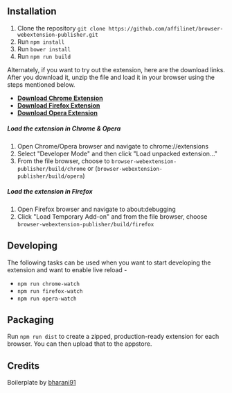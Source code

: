 ## Installation
1. Clone the repository `git clone https://github.com/affilinet/browser-webextension-publisher.git`
2. Run `npm install`
3. Run `bower install`
4. Run `npm run build`

Alternately, if you want to try out the extension, here are the download links. After you download it, unzip the file and load it in your browser using the steps mentioned below.
 - [**Download Chrome Extension**](https://github.com/affilinet/browser-webextension-publisher/dist/chrome.zip)
 - [**Download Firefox Extension**](https://github.com/affilinet/browser-webextension-publisher/dist/firefox.zip)
 - [**Download Opera Extension**](https://github.com/affilinet/browser-webextension-publisher/dist/opera.zip)


##### Load the extension in Chrome & Opera
1. Open Chrome/Opera browser and navigate to chrome://extensions
2. Select "Developer Mode" and then click "Load unpacked extension..."
3. From the file browser, choose to `browser-webextension-publisher/build/chrome` or (`browser-webextension-publisher/build/opera`)


##### Load the extension in Firefox
1. Open Firefox browser and navigate to about:debugging
2. Click "Load Temporary Add-on" and from the file browser, choose `browser-webextension-publisher/build/firefox`


## Developing
The following tasks can be used when you want to start developing the extension and want to enable live reload - 

- `npm run chrome-watch`
- `npm run firefox-watch`
- `npm run opera-watch`


## Packaging
Run `npm run dist` to create a zipped, production-ready extension for each browser. You can then upload that to the appstore.


## Credits
Boilerplate by [bharani91](https://github.com/EmailThis/extension-boilerplate/)
